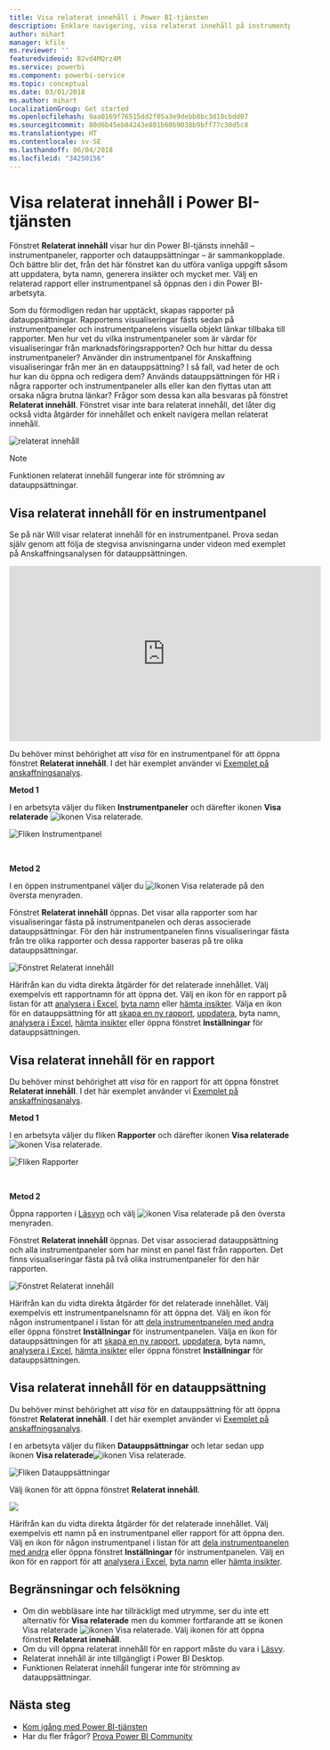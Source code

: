 ```yaml
---
title: Visa relaterat innehåll i Power BI-tjänsten
description: Enklare navigering, visa relaterat innehåll på instrumentpaneler, rapporter och datauppsättningar
author: mihart
manager: kfile
ms.reviewer: ''
featuredvideoid: B2vd4MQrz4M
ms.service: powerbi
ms.component: powerbi-service
ms.topic: conceptual
ms.date: 03/01/2018
ms.author: mihart
LocalizationGroup: Get started
ms.openlocfilehash: 9aa0169f76515dd2f05a3e9debb8bc3d10cbdd07
ms.sourcegitcommit: 80d6b45eb84243e801b60b9038b9bff77c30d5c8
ms.translationtype: HT
ms.contentlocale: sv-SE
ms.lasthandoff: 06/04/2018
ms.locfileid: "34250156"
---
```

# <a name="view-related-content-in-power-bi-service"></a>Visa relaterat innehåll i Power BI-tjänsten
Fönstret **Relaterat innehåll** visar hur din Power BI-tjänsts innehåll – instrumentpaneler, rapporter och datauppsättningar – är sammankopplade.  Och bättre blir det, från det här fönstret kan du utföra vanliga uppgift såsom att uppdatera, byta namn, generera insikter och mycket mer. Välj en relaterad rapport eller instrumentpanel så öppnas den i din Power BI-arbetsyta.   

Som du förmodligen redan har upptäckt, skapas rapporter på datauppsättningar. Rapportens visualiseringar fästs sedan på instrumentpaneler och instrumentpanelens visuella objekt länkar tillbaka till rapporter. Men hur vet du vilka instrumentpaneler som är värdar för visualiseringar från marknadsföringsrapporten? Och hur hittar du dessa instrumentpaneler? Använder din instrumentpanel för Anskaffning visualiseringar från mer än en datauppsättning? I så fall, vad heter de och hur kan du öppna och redigera dem? Används datauppsättningen för HR i några rapporter och instrumentpaneler alls eller kan den flyttas utan att orsaka några brutna länkar? Frågor som dessa kan alla besvaras på fönstret **Relaterat innehåll**.  Fönstret visar inte bara relaterat innehåll, det låter dig också vidta åtgärder för innehållet och enkelt navigera mellan relaterat innehåll.

![relaterat innehåll](media/service-related-content/power-bi-view-related-dashboard-new.png)

> [!NOTE]
> Funktionen relaterat innehåll fungerar inte för strömning av datauppsättningar.
> 
> 

## <a name="view-related-content-for-a-dashboard"></a>Visa relaterat innehåll för en instrumentpanel
Se på när Will visar relaterat innehåll för en instrumentpanel. Prova sedan själv genom att följa de stegvisa anvisningarna under videon med exemplet på Anskaffningsanalysen för datauppsättningen.

<iframe width="560" height="315" src="https://www.youtube.com/embed/B2vd4MQrz4M#t=3m05s" frameborder="0" allowfullscreen></iframe>


Du behöver minst behörighet att *visa* för en instrumentpanel för att öppna fönstret **Relaterat innehåll**. I det här exemplet använder vi [Exemplet på anskaffningsanalys](sample-procurement.md).

**Metod 1**

I en arbetsyta väljer du fliken **Instrumentpaneler** och därefter ikonen **Visa relaterade** ![ikonen Visa relaterade](media/service-related-content/power-bi-view-related-icon-new.png).

![Fliken Instrumentpanel](media/service-related-content/power-bi-view-related-dash-newer.png)

<br>

**Metod 2**

I en öppen instrumentpanel väljer du   ![Ikonen Visa relaterade](media/service-related-content/power-bi-view-related-new.png) på den översta menyraden.

Fönstret **Relaterat innehåll** öppnas. Det visar alla rapporter som har visualiseringar fästa på instrumentpanelen och deras associerade datauppsättningar. För den här instrumentpanelen finns visualiseringar fästa från tre olika rapporter och dessa rapporter baseras på tre olika datauppsättningar.

![Fönstret Relaterat innehåll](media/service-related-content/power-bi-view-related-dashboard-new.png)

Härifrån kan du vidta direkta åtgärder för det relaterade innehållet.  Välj exempelvis ett rapportnamn för att öppna det.  Välj en ikon för en rapport på listan för att [analysera i Excel](service-analyze-in-excel.md), [byta namn](service-rename.md) eller [hämta insikter](service-insights.md). Välja en ikon för en datauppsättning för att [skapa en ny rapport](service-report-create-new.md), [uppdatera](refresh-data.md), byta namn[, analysera i Excel](service-analyze-in-excel.md), [hämta insikter](service-insights.md) eller öppna fönstret  **Inställningar** för datauppsättningen.  

## <a name="view-related-content-for-a-report"></a>Visa relaterat innehåll för en rapport
Du behöver minst behörighet att *visa* för en rapport för att öppna fönstret **Relaterat innehåll**. I det här exemplet använder vi [Exemplet på anskaffningsanalys](sample-procurement.md).

**Metod 1**

I en arbetsyta väljer du fliken **Rapporter** och därefter ikonen **Visa relaterade** ![ikonen Visa relaterade](media/service-related-content/power-bi-view-related-icon-new.png).

![Fliken Rapporter](media/service-related-content/power-bi-view-related-report-newer.png)

<br>

**Metod 2**

Öppna rapporten i [Läsvyn](service-reading-view-and-editing-view.md) och välj ![ikonen Visa relaterade](media/service-related-content/power-bi-view-related-new.png) på den översta menyraden.

Fönstret **Relaterat innehåll** öppnas. Det visar associerad datauppsättning och alla instrumentpaneler som har minst en panel fäst från rapporten. Det finns visualiseringar fästa på två olika instrumentpaneler för den här rapporten.

![Fönstret Relaterat innehåll](media/service-related-content/power-bi-view-related-report.png)

Härifrån kan du vidta direkta åtgärder för det relaterade innehållet.  Välj exempelvis ett instrumentpanelsnamn för att öppna det.  Välj en ikon för någon instrumentpanel i listan för att [dela instrumentpanelen med andra](service-share-dashboards.md) eller öppna fönstret **Inställningar** för instrumentpanelen. Välja en ikon för datauppsättningen för att [skapa en ny rapport](service-report-create-new.md), [uppdatera](refresh-data.md), byta namn[, analysera i Excel](service-analyze-in-excel.md), [hämta insikter](service-insights.md) eller öppna fönstret  **Inställningar** för datauppsättningen.  

## <a name="view-related-content-for-a-dataset"></a>Visa relaterat innehåll för en datauppsättning
Du behöver minst behörighet att *visa* för en datauppsättning för att öppna fönstret **Relaterat innehåll**. I det här exemplet använder vi [Exemplet på anskaffningsanalys](sample-procurement.md).

I en arbetsyta väljer du fliken **Datauppsättningar** och letar sedan upp ikonen **Visa relaterade**![ikonen Visa relaterade](media/service-related-content/power-bi-view-related-icon-new.png).

![Fliken Datauppsättningar](media/service-related-content/power-bi-view-related-dataset-newer.png)

Välj ikonen för att öppna fönstret **Relaterat innehåll**.

![](media/service-related-content/power-bi-datasets.png)

Härifrån kan du vidta direkta åtgärder för det relaterade innehållet.  Välj exempelvis ett namn på en instrumentpanel eller rapport för att öppna den.  Välj en ikon för någon instrumentpanel i listan för att [dela instrumentpanelen med andra](service-share-dashboards.md) eller öppna fönstret **Inställningar** för instrumentpanelen. Välj en ikon för en rapport för att [analysera i Excel](service-analyze-in-excel.md), [byta namn](service-rename.md) eller [hämta insikter](service-insights.md).  

## <a name="limitations-and-troubleshooting"></a>Begränsningar och felsökning
* Om din webbläsare inte har tillräckligt med utrymme, ser du inte ett alternativ för **Visa relaterade** men du kommer fortfarande att se ikonen Visa relaterade ![ikonen Visa relaterade](media/service-related-content/power-bi-view-related-icon-new.png). Välj ikonen för att öppna fönstret **Relaterat innehåll**.
* Om du vill öppna relaterat innehåll för en rapport måste du vara i [Läsvy](service-reading-view-and-editing-view.md).
* Relaterat innehåll är inte tillgängligt i Power BI Desktop.
* Funktionen Relaterat innehåll fungerar inte för strömning av datauppsättningar.

## <a name="next-steps"></a>Nästa steg
* [Kom igång med Power BI-tjänsten](service-get-started.md)
* Har du fler frågor? [Prova Power BI Community](http://community.powerbi.com/)

